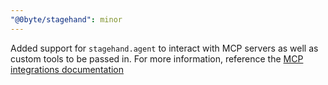 ```yaml
---
"@0byte/stagehand": minor
---
```


Added support for `stagehand.agent` to interact with MCP servers as well as custom tools to be passed in. For more information, reference the [MCP integrations documentation](https://docs.stagehand.dev/best-practices/mcp-integrations)
